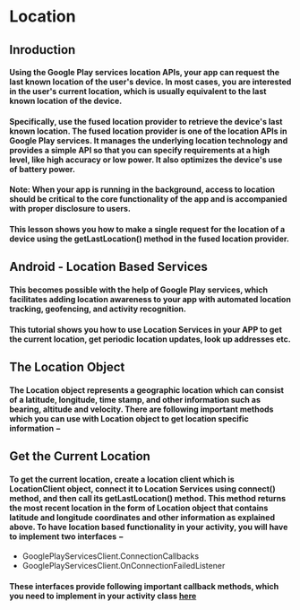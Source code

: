 # Location

## Inroduction

#### Using the Google Play services location APIs, your app can request the last known location of the user's device. In most cases, you are interested in the user's current location, which is usually equivalent to the last known location of the device.

#### Specifically, use the fused location provider to retrieve the device's last known location. The fused location provider is one of the location APIs in Google Play services. It manages the underlying location technology and provides a simple API so that you can specify requirements at a high level, like high accuracy or low power. It also optimizes the device's use of battery power.

#### Note: When your app is running in the background, access to location should be critical to the core functionality of the app and is accompanied with proper disclosure to users.

#### This lesson shows you how to make a single request for the location of a device using the getLastLocation() method in the fused location provider.

## Android - Location Based Services

#### This becomes possible with the help of Google Play services, which facilitates adding location awareness to your app with automated location tracking, geofencing, and activity recognition.

#### This tutorial shows you how to use Location Services in your APP to get the current location, get periodic location updates, look up addresses etc.

## The Location Object
#### The Location object represents a geographic location which can consist of a latitude, longitude, time stamp, and other information such as bearing, altitude and velocity. There are following important methods which you can use with Location object to get location specific information −

## Get the Current Location
#### To get the current location, create a location client which is LocationClient object, connect it to Location Services using connect() method, and then call its getLastLocation() method. This method returns the most recent location in the form of Location object that contains latitude and longitude coordinates and other information as explained above. To have location based functionality in your activity, you will have to implement two interfaces −

- GooglePlayServicesClient.ConnectionCallbacks
- GooglePlayServicesClient.OnConnectionFailedListener
#### These interfaces provide following important callback methods, which you need to implement in your activity class [here](https://www.tutorialspoint.com/android/android_location_based_services.htm)
